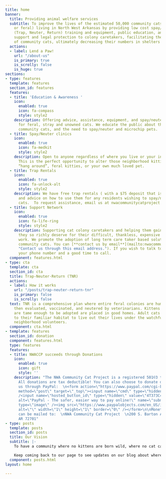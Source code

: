 ```yaml
---
title: home
banner:
  title: Providing animal welfare services
  subtitle: To improve the lives of the estimated 50,000 community cats (stray, abandoned,
    or feral) living in North West Arkansas by providing low cost spay/neuter, TNR
    (Trap, Neuter, Return) training and equipment, public education, and increased
    support and legal protection to colony caretakers, facilitating the humane management
    of community cats, ultimately decreasing their numbers in shelters and at large.
  actions:
  - label: Lend a Paw!
    url: "/about-us"
    is_primary: true
    is_scrolly: false
    is_huge: true
sections:
- type: features
  template: features
  section_id: features
  features:
  - title: 'Education & Awareness '
    icon:
      enabled: true
      icon: fa-compass
      style: style2
    description: Offering advice, assistance, equipment, and spay/neuter resources
      for feral, stray and unowned cats. We educate the public about the plight of
      community cats, and the need to spay/neuter and microchip pets.
  - title: Spay/Neuter clinics
    icon:
      enabled: true
      icon: fa-medkit
      style: style2
    description: Open to anyone regardless of where you live or your income level!
      This is the perfect opportunity to alter those neighborhood kitties that just
      “hang around”, feral kitties, or your own much loved pet.
  - title: Trap Rentals
    icon:
      enabled: true
      icon: fa-unlock-alt
      style: style2
    description: We have free trap rentals ( with a $75 deposit that is fully refunded)
      and advice on how to use them for any residents wishing to spay/neuter community
      cats.  To request assistance, email us at nwacommunitycatproject.org
  - title: Support Network
    icon:
      enabled: true
      icon: fa-life-ring
      style: style2
    description: Supporting cat colony caretakers and helping them gain the respect
      they so richly deserve for their difficult, thankless, expensive and compassionate
      work. We promote the adoption of long term care taker based solutions regarding
      community cats. You can [**contact us by email**](mailto:nwacommunitycatproject@gmail.com
      "Contact us through this email address."). If you wish to talk to someone, leave
      your phone number and a good time to call.
  component: features.html
- type: cta
  template: cta
  section_id: cta
  title: Trap-Neuter-Return (TNR)
  actions:
  - label: How it works
    url: "/posts/trap-neuter-return-tnr"
    is_primary: false
    is_scrolly: false
  text: TNR is a comprehensive plan where entire feral colonies are humanely trapped,
    then evaluated, vaccinated, and neutered by veterinarians. Kittens and cats that
    are tame enough to be adopted are placed in good homes. Adult cats are returned
    to their familiar habitat to live out their lives under the watchful care of sympathetic
    neighborhood volunteers.
  component: cta.html
- template: features
  section_id: donation
  component: features.html
  type: features
  features:
  - title: NWACCP succeeds through Donations
    icon:
      enabled: true
      icon: gift
      style: ''
    description: "The NWA Community Cat Project is a registered 501©3 tax exempt organization.
      All donations are tax deductible! You can also choose to donate directly to
      us through PayPal:  \n<form action=\"https://www.paypal.com/cgi-bin/webscr\"
      method=\"post\" target=\"_top\"><input name=\"cmd\" type=\"hidden\" value=\"_s-xclick\"
      /<input name=\"hosted_button_id\" type=\"hidden\" value=\"4T373C4G4KGBY\" /<input
      alt=\"PayPal - The safer, easier way to pay online!\" name=\"submit\" src=\"https://www.paypalobjects.com/en_US/i/btn/btn_donateCC_LG.gif\"
      type=\"image\" /><img src=\"https://www.paypalobjects.com/en_US/i/scr/pixel.gif\"
      alt=\"\" width=\"1\" height=\"1\" border=\"0\" /></form>\n\nMonetary donations
      can be mailed to:  \nNWA Community Cat Project  \n200 S. Barton Avenue  \nFayetteville,
      AR 72701"
- type: posts
  template: posts
  section_id: posts
  title: Our Vision
  subtitle: |-
    To have a community where no kittens are born wild, where no cat capable of living in a home is lacking one, and where no community cats go wanting for food, water, and appropriate care and concern.

    Keep coming back to our page to see updates on our blog about where we are hosting clinics, offering services, and showing some of the cats we've helped find a new home.
  component: posts.html
layout: home

---
```

